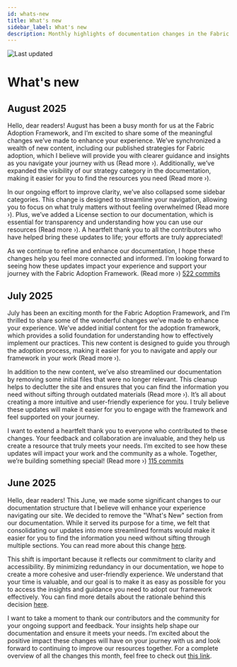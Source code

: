 ```yaml
---
id: whats-new
title: What's new
sidebar_label: What's new
description: Monthly highlights of documentation changes in the Fabric Adoption Framework.
---
```


![Last updated](https://img.shields.io/badge/last%20updated-"2025--08--08-brightgreen)

# What's new

## August 2025

Hello, dear readers! August has been a busy month for us at the Fabric Adoption Framework, and I’m excited to share some of the meaningful changes we’ve made to enhance your experience. We’ve synchronized a wealth of new content, including our published strategies for Fabric adoption, which I believe will provide you with clearer guidance and insights as you navigate your journey with us (Read more ›). Additionally, we’ve expanded the visibility of our strategy category in the documentation, making it easier for you to find the resources you need (Read more ›).

In our ongoing effort to improve clarity, we’ve also collapsed some sidebar categories. This change is designed to streamline your navigation, allowing you to focus on what truly matters without feeling overwhelmed (Read more ›). Plus, we’ve added a License section to our documentation, which is essential for transparency and understanding how you can use our resources (Read more ›). A heartfelt thank you to all the contributors who have helped bring these updates to life; your efforts are truly appreciated!

As we continue to refine and enhance our documentation, I hope these changes help you feel more connected and informed. I’m looking forward to seeing how these updates impact your experience and support your journey with the Fabric Adoption Framework. (Read more ›) [522 commits](https://github.com/TheTrustedAdvisor/FabricAdoptionFramework/commits/main?since=2025-08-01&until=2025-08-31)

## July 2025

July has been an exciting month for the Fabric Adoption Framework, and I’m thrilled to share some of the wonderful changes we’ve made to enhance your experience. We’ve added initial content for the adoption framework, which provides a solid foundation for understanding how to effectively implement our practices. This new content is designed to guide you through the adoption process, making it easier for you to navigate and apply our framework in your work (Read more ›).

In addition to the new content, we’ve also streamlined our documentation by removing some initial files that were no longer relevant. This cleanup helps to declutter the site and ensures that you can find the information you need without sifting through outdated materials (Read more ›). It’s all about creating a more intuitive and user-friendly experience for you. I truly believe these updates will make it easier for you to engage with the framework and feel supported on your journey.

I want to extend a heartfelt thank you to everyone who contributed to these changes. Your feedback and collaboration are invaluable, and they help us create a resource that truly meets your needs. I’m excited to see how these updates will impact your work and the community as a whole. Together, we’re building something special! (Read more ›) [115 commits](https://github.com/TheTrustedAdvisor/FabricAdoptionFramework/commits/main?since=2025-07-01&until=2025-07-31)

## June 2025

Hello, dear readers! This June, we made some significant changes to our documentation structure that I believe will enhance your experience navigating our site. We decided to remove the "What's New" section from our documentation. While it served its purpose for a time, we felt that consolidating our updates into more streamlined formats would make it easier for you to find the information you need without sifting through multiple sections. You can read more about this change [here](https://fabricadoptionframework.com/about/changes/2025-06-03-5a7d4f72ccbbd73c700b77c1b485216d1e29c0ea.md).

This shift is important because it reflects our commitment to clarity and accessibility. By minimizing redundancy in our documentation, we hope to create a more cohesive and user-friendly experience. We understand that your time is valuable, and our goal is to make it as easy as possible for you to access the insights and guidance you need to adopt our framework effectively. You can find more details about the rationale behind this decision [here](https://fabricadoptionframework.com/about/changes/2025-06-03-3a35144aa92198574f983f6a3054dd2b5db3ab9c.md).

I want to take a moment to thank our contributors and the community for your ongoing support and feedback. Your insights help shape our documentation and ensure it meets your needs. I’m excited about the positive impact these changes will have on your journey with us and look forward to continuing to improve our resources together. For a complete overview of all the changes this month, feel free to check out [this link](https://github.com/TheTrustedAdvisor/FabricAdoptionFramework/commits/main?since=2025-06-01&until=2025-06-30).
